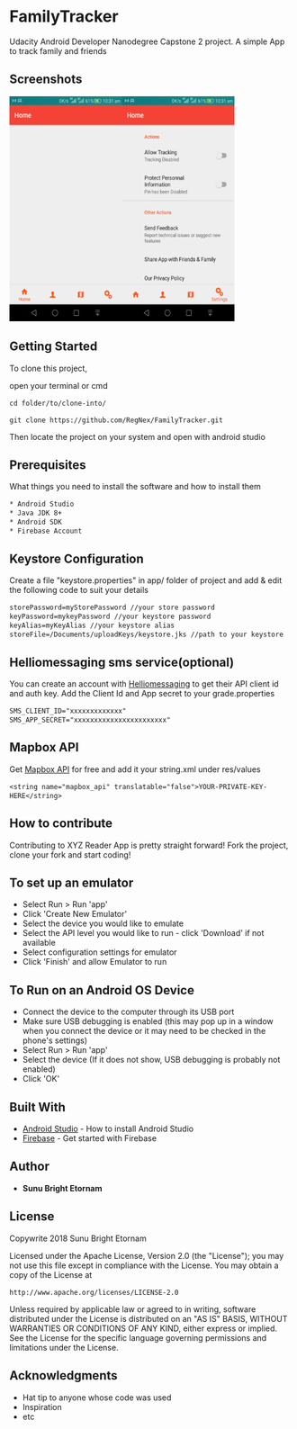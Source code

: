 # FamilyTracker
Udacity Android Developer Nanodegree Capstone 2 project. A simple App to track family and friends


## Screenshots
<img align="left" src="https://github.com/RegNex/FamilyTracker/blob/master/screenshot/1.png" width="200" height="400"/>
<img src="https://github.com/RegNex/FamilyTracker/blob/master/screenshot/2.png" width="200" height="400"/>

## Getting Started

To clone this project,

open your terminal or cmd

```
cd folder/to/clone-into/
```

```
git clone https://github.com/RegNex/FamilyTracker.git
```

Then 
locate the project on your system and open with android studio


## Prerequisites

What things you need to install the software and how to install them

```
* Android Studio
* Java JDK 8+
* Android SDK
* Firebase Account
```

## Keystore Configuration
Create a file "keystore.properties" in app/ folder of project and add & edit the following code to suit your details
```
storePassword=myStorePassword //your store password
keyPassword=mykeyPassword //your keystore password
keyAlias=myKeyAlias //your keystore alias
storeFile=/Documents/uploadKeys/keystore.jks //path to your keystore
```

## Helliomessaging sms service(optional)
You can create an account with [Helliomessaging](https://helliomessaging.com/) to get their API client id and auth key.
Add the Client Id and App secret to your grade.properties

```
SMS_CLIENT_ID="xxxxxxxxxxxxx"
SMS_APP_SECRET="xxxxxxxxxxxxxxxxxxxxxxx"
```

## Mapbox API
Get [Mapbox API](https://account.mapbox.com/auth/signup/) for free and add it your string.xml under res/values

```
<string name="mapbox_api" translatable="false">YOUR-PRIVATE-KEY-HERE</string>
```


## How to contribute
Contributing to XYZ Reader App is pretty straight forward! Fork the project, clone your fork and start coding!



## To set up an emulator
* Select Run > Run 'app'
* Click 'Create New Emulator'
* Select the device you would like to emulate 
* Select the API level you would like to run - click 'Download' if not available
* Select configuration settings for emulator
* Click 'Finish' and allow Emulator to run

## To Run on an Android OS Device
* Connect the device to the computer through its USB port
* Make sure USB debugging is enabled (this may pop up in a window when you connect the device or it may need to be checked in the phone's settings)
* Select Run > Run 'app'
* Select the device (If it does not show, USB debugging is probably not enabled)
* Click 'OK'

## Built With

* [Android Studio](https://developer.android.com/studio/install) - How to install Android Studio
* [Firebase](https://firebase.google.com) - Get started with Firebase


## Author

* **Sunu Bright Etornam** 


## License

Copywrite 2018 Sunu Bright Etornam

Licensed under the Apache License, Version 2.0 (the "License");
you may not use this file except in compliance with the License.
You may obtain a copy of the License at

    http://www.apache.org/licenses/LICENSE-2.0

Unless required by applicable law or agreed to in writing, software
distributed under the License is distributed on an "AS IS" BASIS,
WITHOUT WARRANTIES OR CONDITIONS OF ANY KIND, either express or implied.
See the License for the specific language governing permissions and
limitations under the License.


## Acknowledgments

* Hat tip to anyone whose code was used
* Inspiration
* etc
